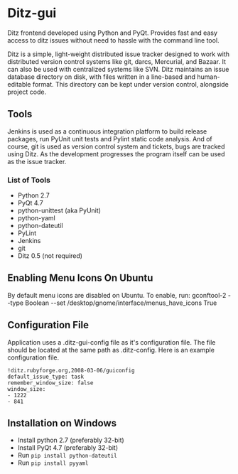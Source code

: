 # Ditz-gui

Ditz frontend developed using Python and PyQt. Provides fast and
easy access to ditz issues without need to hassle with the
command line tool.

Ditz is a simple, light-weight distributed issue tracker designed
to work with distributed version control systems like git, darcs,
Mercurial, and Bazaar. It can also be used with centralized systems
like SVN. Ditz maintains an issue database directory on disk, with
files written in a line-based and human-editable format. This
directory can be kept under version control, alongside project code.


## Tools

Jenkins is used as a continuous integration platform to build
release packages, run PyUnit unit tests and Pylint static code analysis.
And of course, git is used as version control system and tickets, bugs
are tracked using Ditz. As the development progresses the program
itself can be used as the issue tracker.


### List of Tools

 - Python 2.7
 - PyQt 4.7
 - python-unittest (aka PyUnit)
 - python-yaml
 - python-dateutil
 - PyLint
 - Jenkins
 - git
 - Ditz 0.5 (not required)


## Enabling Menu Icons On Ubuntu

By default menu icons are disabled on Ubuntu.
To enable, run:
    gconftool-2 --type Boolean --set /desktop/gnome/interface/menus_have_icons True


## Configuration File

Application uses a .ditz-gui-config file as it's configuration file.
The file should be located at the same path as .ditz-config.
Here is an example configuration file.

    !ditz.rubyforge.org,2008-03-06/guiconfig
    default_issue_type: task
    remember_window_size: false
    window_size:
    - 1222
    - 841


## Installation on Windows

  - Install python 2.7 (preferably 32-bit)
  - Install PyQt 4.7 (preferably 32-bit)
  - Run `pip install python-dateutil`
  - Run `pip install pyyaml`


